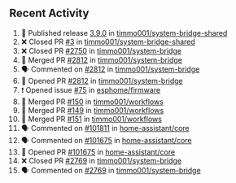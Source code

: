 ## Recent Activity

<!--START_SECTION:activity-->
1. 🚀 Published release [3.9.0](https://github.com/3.9.0) in [timmo001/system-bridge-shared](https://github.com/timmo001/system-bridge-shared)
2. ❌ Closed PR [#3](https://github.com/timmo001/system-bridge-shared/pull/3) in [timmo001/system-bridge-shared](https://github.com/timmo001/system-bridge-shared)
3. ❌ Closed PR [#2750](https://github.com/timmo001/system-bridge/pull/2750) in [timmo001/system-bridge](https://github.com/timmo001/system-bridge)
4. 🎉 Merged PR [#2812](https://github.com/timmo001/system-bridge/pull/2812) in [timmo001/system-bridge](https://github.com/timmo001/system-bridge)
5. 🗣 Commented on [#2812](https://github.com/timmo001/system-bridge/issues/2812) in [timmo001/system-bridge](https://github.com/timmo001/system-bridge)
6. 💪 Opened PR [#2812](https://github.com/timmo001/system-bridge/pull/2812) in [timmo001/system-bridge](https://github.com/timmo001/system-bridge)
7. ❗ Opened issue [#75](https://github.com/esphome/firmware/issues/75) in [esphome/firmware](https://github.com/esphome/firmware)
8. 🎉 Merged PR [#150](https://github.com/timmo001/workflows/pull/150) in [timmo001/workflows](https://github.com/timmo001/workflows)
9. 🎉 Merged PR [#149](https://github.com/timmo001/workflows/pull/149) in [timmo001/workflows](https://github.com/timmo001/workflows)
10. 🎉 Merged PR [#151](https://github.com/timmo001/workflows/pull/151) in [timmo001/workflows](https://github.com/timmo001/workflows)
11. 🗣 Commented on [#101811](https://github.com/home-assistant/core/issues/101811) in [home-assistant/core](https://github.com/home-assistant/core)
12. 🗣 Commented on [#101675](https://github.com/home-assistant/core/issues/101675) in [home-assistant/core](https://github.com/home-assistant/core)
13. 💪 Opened PR [#101675](https://github.com/home-assistant/core/pull/101675) in [home-assistant/core](https://github.com/home-assistant/core)
14. ❌ Closed PR [#2769](https://github.com/timmo001/system-bridge/pull/2769) in [timmo001/system-bridge](https://github.com/timmo001/system-bridge)
15. 🗣 Commented on [#2769](https://github.com/timmo001/system-bridge/issues/2769) in [timmo001/system-bridge](https://github.com/timmo001/system-bridge)
<!--END_SECTION:activity-->
